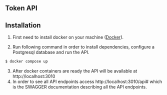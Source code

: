 
## Token API

## Installation

1.  First need to install docker on your machine ([Docker](https://www.docker.com/products/docker-desktop/)).

2.  Run following command in order to install dependencies, configure a Postgresql database and run the API.

```bash
$ docker compose up
```

3.  After docker containers are ready the API will be available at http://localhost:3010
4.  In order to see all API endpoints access http://localhost:3010/api# which is the SWAGGER documentation describing all the API endpoints.

